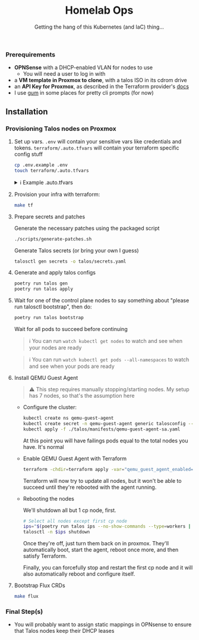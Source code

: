 <header align="center">

# Homelab Ops

Getting the hang of this Kubernetes (and IaC) thing...

</header>

### Prerequirements

- **OPNSense** with a DHCP-enabled VLAN for nodes to use
    - You will need a user to log in with
- a **VM template in Proxmox to clone**, with a talos ISO in its cdrom drive
- an **API Key for Proxmox**, as described in the Terraform provider's [docs](https://registry.terraform.io/providers/Telmate/proxmox/latest/docs#creating-the-proxmox-user-and-role-for-terraform)
- I use [gum](https://github.com/charmbracelet/gum) in some places for pretty cli prompts (for now)

## Installation

### Provisioning Talos nodes on Proxmox

1. Set up vars. `.env` will contain your sensitive vars like credentials and tokens. `terraform/.auto.tfvars` will contain your terraform specific config stuff

    ```sh
    cp .env.example .env
    touch terraform/.auto.tfvars
    ```


    <details>
    <summary>
        ℹ️ Example .auto.tfvars
    </summary>

    ```
    bridge              = "vmbrX"
    pve_node            = "nodename"
    storage             = "zfsX"
    talos_template_name = "talos-node" # the name of the vm template with the talos iso in cdrom
    vlan_tag            = "69" # nice
    pve_tags            = "" # if any

    control_plane_nodes_count = 3
    control_plane_total_mem   = 12288
    worker_nodes_count        = 4
    workers_total_mem         = 53248
    ```
    </details>



1. Provision your infra with terraform:

    ```sh
    make tf
    ```

1. Prepare secrets and patches

    Generate the necessary patches using the packaged script

    ```sh
    ./scripts/generate-patches.sh
    ```

    Generate Talos secrets (or bring your own I guess)

    ```sh
    talosctl gen secrets -o talos/secrets.yaml
    ```

1. Generate and apply talos configs

    ```sh
    poetry run talos gen
    poetry run talos apply
    ```

1. Wait for one of the control plane nodes to say something about "please run talosctl bootstrap", then do:

    ```sh
    poetry run talos bootstrap
    ```

    Wait for all pods to succeed before continuing

    > ℹ️ You can run `watch kubectl get nodes` to watch and see when your nodes are ready

    > ℹ️ You can run `watch kubectl get pods --all-namespaces` to watch and see when your pods are ready


1. Install QEMU Guest Agent

    > ⚠️ This step requires manually stopping/starting nodes. My setup has 7 nodes, so that's the assumption here

    - Configure the cluster:

      ```sh
      kubectl create ns qemu-guest-agent
      kubectl create secret -n qemu-guest-agent generic talosconfig --from-file=config="$TALOSCONFIG"
      kubectl apply -f ./talos/manifests/qemu-guest-agent-sa.yaml
      ```

      At this point you will have failings pods equal to the total nodes you have. It's normal


    - Enable QEMU Guest Agent with Terraform

      ```sh
      terraform -chdir=terraform apply -var="qemu_guest_agent_enabled=1"
      ```

      Terraform will now try to update all nodes, but it won't be able to succeed until they're rebooted with the agent running.

    - Rebooting the nodes

      We'll shutdown all but 1 cp node, first.

      ```sh
      # Select all nodes except first cp node
      ips="$(poetry run talos ips --no-show-commands --type=workers |  tr '\n' ',' | sed 's/,$//'),$(poetry run talos ips --no-show-commands --type=control_plane | tail -n -2 | tr '\n' ',' | sed 's/,$//')"
      talosctl -n $ips shutdown
      ```

      Once they're off, just turn them back on in proxmox. They'll automatically boot, start the agent, reboot once more, and then satisfy Terraform.

      Finally, you can forcefully stop and restart the first cp node and it will also automatically reboot and configure itself.


  1. Bootstrap Flux CRDs

      ```sh
      make flux
      ```

### Final Step(s)

- You will probably want to assign static mappings in OPNsense to ensure that Talos nodes keep their DHCP leases


